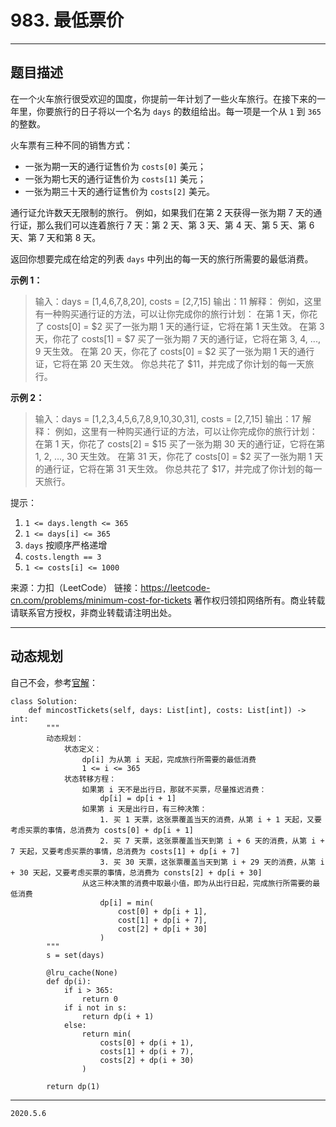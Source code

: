 # 983. 最低票价

---

## 题目描述

在一个火车旅行很受欢迎的国度，你提前一年计划了一些火车旅行。在接下来的一年里，你要旅行的日子将以一个名为 `days` 的数组给出。每一项是一个从 `1` 到 `365` 的整数。

火车票有三种不同的销售方式：

- 一张为期一天的通行证售价为 `costs[0]` 美元；
- 一张为期七天的通行证售价为 `costs[1]` 美元；
- 一张为期三十天的通行证售价为 `costs[2]` 美元。

通行证允许数天无限制的旅行。 例如，如果我们在第 2 天获得一张为期 7 天的通行证，那么我们可以连着旅行 7 天：第 2 天、第 3 天、第 4 天、第 5 天、第 6 天、第 7 天和第 8 天。

返回你想要完成在给定的列表 `days` 中列出的每一天的旅行所需要的最低消费。

**示例 1：**

> 输入：days = [1,4,6,7,8,20], costs = [2,7,15]
> 输出：11
> 解释： 
例如，这里有一种购买通行证的方法，可以让你完成你的旅行计划：
在第 1 天，你花了 costs[0] = $2 买了一张为期 1 天的通行证，它将在第 1 天生效。
在第 3 天，你花了 costs[1] = $7 买了一张为期 7 天的通行证，它将在第 3, 4, ..., 9 天生效。
在第 20 天，你花了 costs[0] = $2 买了一张为期 1 天的通行证，它将在第 20 天生效。
你总共花了 $11，并完成了你计划的每一天旅行。

**示例 2：**

> 输入：days = [1,2,3,4,5,6,7,8,9,10,30,31], costs = [2,7,15]
> 输出：17
> 解释：
例如，这里有一种购买通行证的方法，可以让你完成你的旅行计划： 
在第 1 天，你花了 costs[2] = $15 买了一张为期 30 天的通行证，它将在第 1, 2, ..., 30 天生效。
在第 31 天，你花了 costs[0] = $2 买了一张为期 1 天的通行证，它将在第 31 天生效。 
你总共花了 $17，并完成了你计划的每一天旅行。

提示：

1. `1 <= days.length <= 365`
2. `1 <= days[i] <= 365`
3. `days` 按顺序严格递增
4. `costs.length == 3`
5. `1 <= costs[i] <= 1000`

来源：力扣（LeetCode）
链接：https://leetcode-cn.com/problems/minimum-cost-for-tickets
著作权归领扣网络所有。商业转载请联系官方授权，非商业转载请注明出处。

---

## 动态规划

自己不会，参考[官解](https://leetcode-cn.com/problems/minimum-cost-for-tickets/solution/zui-di-piao-jie-by-leetcode-solution/)：

```python3
class Solution:
    def mincostTickets(self, days: List[int], costs: List[int]) -> int:
        """
        动态规划：
            状态定义：
                dp[i] 为从第 i 天起，完成旅行所需要的最低消费
                1 <= i <= 365
            状态转移方程：
                如果第 i 天不是出行日，那就不买票，尽量推迟消费：
                    dp[i] = dp[i + 1]
                如果第 i 天是出行日，有三种决策：
                    1. 买 1 天票，这张票覆盖当天的消费，从第 i + 1 天起，又要考虑买票的事情，总消费为 costs[0] + dp[i + 1]
                    2. 买 7 天票，这张票覆盖当天到第 i + 6 天的消费，从第 i + 7 天起，又要考虑买票的事情，总消费为 costs[1] + dp[i + 7]
                    3. 买 30 天票，这张票覆盖当天到第 i + 29 天的消费，从第 i + 30 天起，又要考虑买票的事情，总消费为 consts[2] + dp[i + 30]
                从这三种决策的消费中取最小值，即为从出行日起，完成旅行所需要的最低消费
                    dp[i] = min(
                        cost[0] + dp[i + 1],
                        cost[1] + dp[i + 7],
                        cost[2] + dp[i + 30]
                    )
        """
        s = set(days)
    
        @lru_cache(None)
        def dp(i):
            if i > 365:
                return 0
            if i not in s:
                return dp(i + 1)
            else:
                return min(
                    costs[0] + dp(i + 1),
                    costs[1] + dp(i + 7),
                    costs[2] + dp(i + 30)
                )

        return dp(1)
```

---

`2020.5.6`
